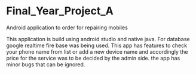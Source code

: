 # Final_Year_Project_A
 Android application to order for repairing mobiles 
 
 This application is build using android studio and native java. For database google realtime fire base was being used. This app has features to check your phone name from list or add a new device name and accordingly the price for the service was to be decided by the admin side. the app has minor bugs that can be ignored.
